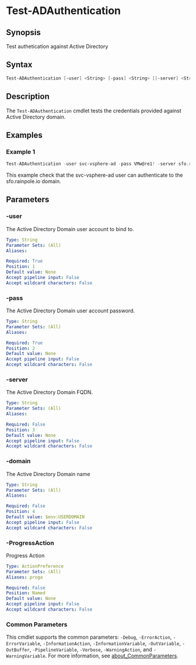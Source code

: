 # Test-ADAuthentication

## Synopsis

Test authetication against Active Directory

## Syntax

```powershell
Test-ADAuthentication [-user] <String> [-pass] <String> [[-server] <String>] [[-domain] <String>] [-ProgressAction <ActionPreference>] [<CommonParameters>]
```

## Description

The `Test-ADAuthentication` cmdlet tests the credentials provided against Active Directory domain.

## Examples

### Example 1

```powershell
Test-ADAuthentication -user svc-vsphere-ad -pass VMw@re1! -server sfo.rainpole.io -domain sfo.rainpole.io
```

This example check that the svc-vsphere-ad user can authenticate to the sfo.rainpole.io domain.

## Parameters

### -user

The Active Directory Domain user account to bind to.

```yaml
Type: String
Parameter Sets: (All)
Aliases:

Required: True
Position: 1
Default value: None
Accept pipeline input: False
Accept wildcard characters: False
```

### -pass

The Active Directory Domain user account password.

```yaml
Type: String
Parameter Sets: (All)
Aliases:

Required: True
Position: 2
Default value: None
Accept pipeline input: False
Accept wildcard characters: False
```

### -server

The Active Directory Domain FQDN.

```yaml
Type: String
Parameter Sets: (All)
Aliases:

Required: False
Position: 3
Default value: None
Accept pipeline input: False
Accept wildcard characters: False
```

### -domain

The Active Directory Domain name

```yaml
Type: String
Parameter Sets: (All)
Aliases:

Required: False
Position: 4
Default value: $env:USERDOMAIN
Accept pipeline input: False
Accept wildcard characters: False
```

### -ProgressAction

Progress Action

```yaml
Type: ActionPreference
Parameter Sets: (All)
Aliases: proga

Required: False
Position: Named
Default value: None
Accept pipeline input: False
Accept wildcard characters: False
```

### Common Parameters

This cmdlet supports the common parameters: `-Debug`, `-ErrorAction`, `-ErrorVariable`, `-InformationAction`, `-InformationVariable`, `-OutVariable`, `-OutBuffer`, `-PipelineVariable`, `-Verbose`, `-WarningAction`, and `-WarningVariable`. For more information, see [about_CommonParameters](http://go.microsoft.com/fwlink/?LinkID=113216).
